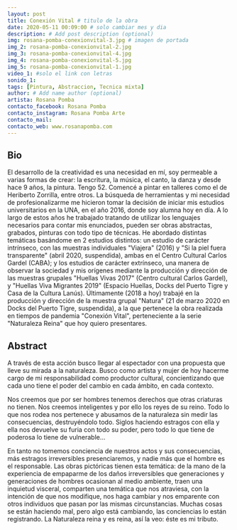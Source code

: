 ```yaml
---
layout: post
title: Conexión Vital # titulo de la obra
date: 2020-05-11 00:09:00 # solo cambiar mes y dia
description: # Add post description (optional)
img: rosana-pomba-conexionvital-3.jpg # imagen de portada
img_2: rosana-pomba-conexionvital-2.jpg
img_3: rosana-pomba-conexionvital-4.jpg
img_4: rosana-pomba-conexionvital-5.jpg
img_5: rosana-pomba-conexionvital-1.jpg
video_1: #solo el link con letras
sonido_1:
tags: [Pintura, Abstraccion, Tecnica mixta]
author: # Add name author (optional)
artista: Rosana Pomba
contacto_facebook: Rosana Pomba
contacto_instagram: Rosana Pomba Arte
contacto_mail:
contacto_web: www.rosanapomba.com
---
```


## Bio

El desarrollo de la creatividad es una necesidad en mí, soy permeable a varias formas de crear: la escritura, la música, el canto, la danza y desde hace 9 años, la pintura. Tengo 52. Comencé a pintar en talleres como el de Heriberto Zorrilla, entre otros. La búsqueda de herramientas y mi necesidad de profesionalizarme me hicieron tomar la decisión de iniciar mis estudios universitarios en la UNA, en el año 2016, donde soy alumna hoy en día. A lo largo de estos años he trabajado tratando de utilizar los lenguajes necesarios para contar mis enunciados, pueden ser obras abstractas, grabados, pinturas con todo tipo de técnicas. He abordado distintas temáticas basándome en 2 estudios distintos: un estudio de carácter intrínseco, con las muestras individuales "Viajera" (2016) y "Si la piel fuera transparente" (abril 2020, suspendida), ambas en el Centro Cultural Carlos Gardel (CABA); y los estudios de carácter extrínseco, una manera de observar la sociedad y mis orígenes mediante la producción y dirección de las muestras grupales "Huellas Vivas 2017" (Centro cultural Carlos Gardel), y "Huellas Viva Migrantes 2019" (Espacio Huellas, Docks del Puerto Tigre y Casa de la Cultura Lanús). Últimamente (2018 a hoy) trabajé en la producción y dirección de la muestra grupal "Natura" (21 de marzo 2020 en Docks del Puerto Tigre, suspendida), a la que pertenece la obra realizada en tiempos de pandemia "Conexión Vital", perteneciente a la serie "Naturaleza Reina" que hoy quiero presentares.


## Abstract

A través de esta acción busco llegar al espectador con una propuesta que lleve su mirada a la naturaleza. Busco como artista y mujer de hoy hacerme cargo de mi responsabilidad como productor cultural, concientizando que cada uno tiene el poder del cambio en cada ámbito, en cada contexto.
 
 
Nos creemos que por ser hombres tenemos derechos que otras criaturas no tienen. Nos creemos inteligentes y por ello los reyes de su reino. Todo lo que nos rodea nos pertenece y abusamos de la naturaleza sin medir las consecuencias, destruyéndolo todo. Siglos haciendo estragos con ella y ella nos devuelve su furia con todo su poder, pero todo lo que tiene de poderosa lo tiene de vulnerable…


En tanto no tomemos conciencia de nuestros actos y sus consecuencias, más estragos irreversibles presenciaremos, y nadie más que el hombre es el responsable. Las obras pictóricas tienen esta temática: de la mano de la experiencia de empaparme de los daños irreversibles que generaciones y generaciones de hombres ocasionan al medio ambiente, traen una inquietud visceral, comparten una temática que nos atraviesa, con la intención de que nos modifique, nos haga cambiar y nos emparente con otros individuos que pasan por las mismas circunstancias. Muchas cosas se están haciendo mal, pero algo está cambiando, las conciencias lo están registrando. La Naturaleza reina y es reina, así la veo: éste es mi tributo.
